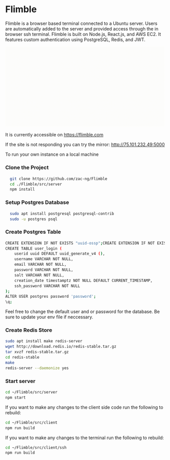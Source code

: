 # Flimble

Flimble is a browser based terminal connected to a Ubuntu server.  Users are automatically added to the server and provided access through the in browser ssh terminal.  Flimble is built on Node.js, React.js, and AWS EC2.  It features custom authentication using PostgreSQL, Redis, and JWT.

![Demo](https://raw.githubusercontent.com/zac-ng/Flimble/main/demo.gif)

It is currently accessible on https://flimble.com

If the site is not responding you can try the mirror: http://75.101.232.49:5000

To run your own instance on a local machine

### Clone the Project
```bash
  git clone https://github.com/zac-ng/Flimble
  cd ./Flimble/src/server
  npm install
 ```

### Setup Postgres Database
```bash
  sudo apt install postgresql postgresql-contrib
  sudo -u postgres psql
```

### Create Postgres Table
```bash
CREATE EXTENSION IF NOT EXISTS "uuid-ossp";CREATE EXTENSION IF NOT EXISTS "uuid-ossp";
CREATE TABLE user_login (
    userid uuid DEFAULT uuid_generate_v4 (),
    username VARCHAR NOT NULL,
    email VARCHAR NOT NULL,
    password VARCHAR NOT NULL, 
    salt VARCHAR NOT NULL,
    creation_date timestamptz NOT NULL DEFAULT CURRENT_TIMESTAMP,
    ssh_password VARCHAR NOT NULL
);
ALTER USER postgres password 'password';
\q;
```

Feel free to change the default user and or password for the database.  Be sure to update your env file if neccessary.

### Create Redis Store
```bash
sudo apt install make redis-server
wget http://download.redis.io/redis-stable.tar.gz
tar xvzf redis-stable.tar.gz
cd redis-stable
make
redis-server --daemonize yes
```

### Start server

```bash
cd ~/Flimble/src/server
npm start
```


If you want to make any changes to the client side code run the following to rebuild:

```bash
cd ~/Flimble/src/client
npm run build
```

If you want to make any changes to the terminal run the following to rebuild:

```bash
cd ~/Flimble/src/client/ssh
npm run build
```